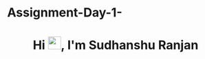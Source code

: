 # Assignment-Day-1-
<h1 align="center">Hi <img loading="lazy" src="https://aadarshkashyap.pw/images/hello.gif" width="30" height="30">, I'm Sudhanshu Ranjan</h1>
